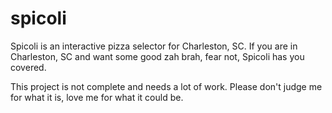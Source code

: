 # spicoli
Spicoli is an interactive pizza selector for Charleston, SC. If you are in Charleston, SC and want some good zah brah, fear not, 
Spicoli has you covered. 

This project is not complete and needs a lot of work. Please don't judge me for what it is, love me for what it could be.
